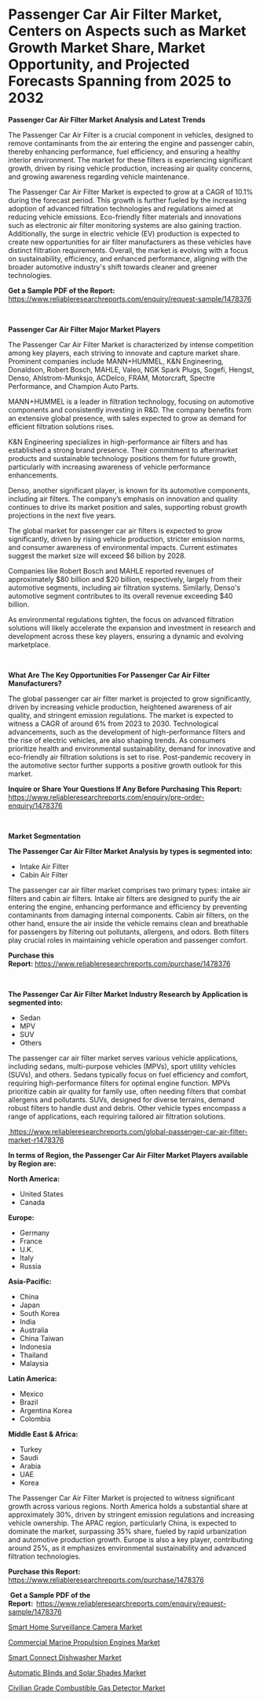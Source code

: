 <p><h1>Passenger Car Air Filter Market, Centers on Aspects such as Market Growth Market Share, Market Opportunity, and Projected Forecasts Spanning from 2025 to 2032</h1></p><p><strong>Passenger Car Air Filter Market Analysis and Latest Trends</strong></p>
<p><p>The Passenger Car Air Filter is a crucial component in vehicles, designed to remove contaminants from the air entering the engine and passenger cabin, thereby enhancing performance, fuel efficiency, and ensuring a healthy interior environment. The market for these filters is experiencing significant growth, driven by rising vehicle production, increasing air quality concerns, and growing awareness regarding vehicle maintenance.</p><p>The Passenger Car Air Filter Market is expected to grow at a CAGR of 10.1% during the forecast period. This growth is further fueled by the increasing adoption of advanced filtration technologies and regulations aimed at reducing vehicle emissions. Eco-friendly filter materials and innovations such as electronic air filter monitoring systems are also gaining traction. Additionally, the surge in electric vehicle (EV) production is expected to create new opportunities for air filter manufacturers as these vehicles have distinct filtration requirements. Overall, the market is evolving with a focus on sustainability, efficiency, and enhanced performance, aligning with the broader automotive industry's shift towards cleaner and greener technologies.</p></p>
<p><strong>Get a Sample PDF of the Report:&nbsp;</strong> <a href="https://www.reliableresearchreports.com/enquiry/request-sample/1478376?utm_campaign=28&utm_medium=2&utm_source=Github&utm_content=ia&utm_term=23032025&utm_id=passenger-car-air-filter">https://www.reliableresearchreports.com/enquiry/request-sample/1478376</a></p>
<p>&nbsp;</p>
<p><strong>Passenger Car Air Filter Major Market Players</strong></p>
<p><p>The Passenger Car Air Filter Market is characterized by intense competition among key players, each striving to innovate and capture market share. Prominent companies include MANN+HUMMEL, K&N Engineering, Donaldson, Robert Bosch, MAHLE, Valeo, NGK Spark Plugs, Sogefi, Hengst, Denso, Ahlstrom-Munksjo, ACDelco, FRAM, Motorcraft, Spectre Performance, and Champion Auto Parts.</p><p>MANN+HUMMEL is a leader in filtration technology, focusing on automotive components and consistently investing in R&D. The company benefits from an extensive global presence, with sales expected to grow as demand for efficient filtration solutions rises.</p><p>K&N Engineering specializes in high-performance air filters and has established a strong brand presence. Their commitment to aftermarket products and sustainable technology positions them for future growth, particularly with increasing awareness of vehicle performance enhancements.</p><p>Denso, another significant player, is known for its automotive components, including air filters. The company’s emphasis on innovation and quality continues to drive its market position and sales, supporting robust growth projections in the next five years.</p><p>The global market for passenger car air filters is expected to grow significantly, driven by rising vehicle production, stricter emission norms, and consumer awareness of environmental impacts. Current estimates suggest the market size will exceed $6 billion by 2028.</p><p>Companies like Robert Bosch and MAHLE reported revenues of approximately $80 billion and $20 billion, respectively, largely from their automotive segments, including air filtration systems. Similarly, Denso's automotive segment contributes to its overall revenue exceeding $40 billion.</p><p>As environmental regulations tighten, the focus on advanced filtration solutions will likely accelerate the expansion and investment in research and development across these key players, ensuring a dynamic and evolving marketplace.</p></p>
<p>&nbsp;</p>
<p><strong>What Are The Key Opportunities For Passenger Car Air Filter Manufacturers?</strong></p>
<p><p>The global passenger car air filter market is projected to grow significantly, driven by increasing vehicle production, heightened awareness of air quality, and stringent emission regulations. The market is expected to witness a CAGR of around 6% from 2023 to 2030. Technological advancements, such as the development of high-performance filters and the rise of electric vehicles, are also shaping trends. As consumers prioritize health and environmental sustainability, demand for innovative and eco-friendly air filtration solutions is set to rise. Post-pandemic recovery in the automotive sector further supports a positive growth outlook for this market.</p></p>
<p><strong>Inquire or Share Your Questions If Any Before Purchasing This Report:</strong> <a href="https://www.reliableresearchreports.com/enquiry/pre-order-enquiry/1478376?utm_campaign=28&utm_medium=2&utm_source=Github&utm_content=ia&utm_term=23032025&utm_id=passenger-car-air-filter">https://www.reliableresearchreports.com/enquiry/pre-order-enquiry/1478376</a></p>
<p>&nbsp;</p>
<p><strong>Market Segmentation</strong></p>
<p><strong>The Passenger Car Air Filter Market Analysis by types is segmented into:</strong></p>
<p><ul><li>Intake Air Filter</li><li>Cabin Air Filter</li></ul></p>
<p><p>The passenger car air filter market comprises two primary types: intake air filters and cabin air filters. Intake air filters are designed to purify the air entering the engine, enhancing performance and efficiency by preventing contaminants from damaging internal components. Cabin air filters, on the other hand, ensure the air inside the vehicle remains clean and breathable for passengers by filtering out pollutants, allergens, and odors. Both filters play crucial roles in maintaining vehicle operation and passenger comfort.</p></p>
<p><strong>Purchase this Report:&nbsp;</strong><a href="https://www.reliableresearchreports.com/purchase/1478376?utm_campaign=28&utm_medium=2&utm_source=Github&utm_content=ia&utm_term=23032025&utm_id=passenger-car-air-filter">https://www.reliableresearchreports.com/purchase/1478376</a></p>
<p>&nbsp;</p>
<p><strong>The Passenger Car Air Filter Market Industry Research by Application is segmented into:</strong></p>
<p><ul><li>Sedan</li><li>MPV</li><li>SUV</li><li>Others</li></ul></p>
<p><p>The passenger car air filter market serves various vehicle applications, including sedans, multi-purpose vehicles (MPVs), sport utility vehicles (SUVs), and others. Sedans typically focus on fuel efficiency and comfort, requiring high-performance filters for optimal engine function. MPVs prioritize cabin air quality for family use, often needing filters that combat allergens and pollutants. SUVs, designed for diverse terrains, demand robust filters to handle dust and debris. Other vehicle types encompass a range of applications, each requiring tailored air filtration solutions.</p></p>
<p><a href="https://www.reliableresearchreports.com/global-passenger-car-air-filter-market-r1478376?utm_campaign=28&utm_medium=2&utm_source=Github&utm_content=ia&utm_term=23032025&utm_id=passenger-car-air-filter">&nbsp;https://www.reliableresearchreports.com/global-passenger-car-air-filter-market-r1478376</a></p>
<p><strong>In terms of Region, the Passenger Car Air Filter Market Players available by Region are:</strong></p>
<p>
    <p> <strong> North America: </strong>
        <ul>
            <li>United States</li>
            <li>Canada</li>
        </ul>
        </p> 
    <p> <strong> Europe: </strong>
        <ul>
            <li>Germany</li>
            <li>France</li>
            <li>U.K.</li>
            <li>Italy</li>
            <li>Russia</li>
        </ul>
        </p> 
    <p> <strong> Asia-Pacific: </strong>
        <ul>
            <li>China</li>
            <li>Japan</li>
            <li>South Korea</li>
            <li>India</li>
            <li>Australia</li>
            <li>China Taiwan</li>
            <li>Indonesia</li>
            <li>Thailand</li>
            <li>Malaysia</li>
        </ul>
        </p> 
    <p> <strong> Latin America: </strong>
        <ul>
            <li>Mexico</li>
            <li>Brazil</li>
            <li>Argentina Korea</li>
            <li>Colombia</li>
        </ul>
        </p> 
    <p> <strong> Middle East & Africa: </strong>
        <ul>
            <li>Turkey</li>
            <li>Saudi</li>
            <li>Arabia</li>
            <li>UAE</li>
            <li>Korea</li>
        </ul>
    </p>
    </p>
<p><p>The Passenger Car Air Filter Market is projected to witness significant growth across various regions. North America holds a substantial share at approximately 30%, driven by stringent emission regulations and increasing vehicle ownership. The APAC region, particularly China, is expected to dominate the market, surpassing 35% share, fueled by rapid urbanization and automotive production growth. Europe is also a key player, contributing around 25%, as it emphasizes environmental sustainability and advanced filtration technologies.</p></p>
<p><strong>Purchase this Report: </strong><a href="https://www.reliableresearchreports.com/purchase/1478376?utm_campaign=28&utm_medium=2&utm_source=Github&utm_content=ia&utm_term=23032025&utm_id=passenger-car-air-filter">https://www.reliableresearchreports.com/purchase/1478376</a></p>
<p>&nbsp;<strong>Get a Sample PDF of the Report:&nbsp;&nbsp;</strong><a href="https://www.reliableresearchreports.com/enquiry/request-sample/1478376?utm_campaign=28&utm_medium=2&utm_source=Github&utm_content=ia&utm_term=23032025&utm_id=passenger-car-air-filter">https://www.reliableresearchreports.com/enquiry/request-sample/1478376</a></p>
<p><strong></strong></p>
<p><p><a href="https://github.com/luhleickov/Market-Research-Report-List-1/blob/main/smart-home-surveillance-camera-market.md?utm_campaign=28&utm_medium=2&utm_source=Github&utm_content=ia&utm_term=23032025&utm_id=passenger-car-air-filter">Smart Home Surveillance Camera Market</a></p><p><a href="https://github.com/jullselai/Market-Research-Report-List-1/blob/main/commercial-marine-propulsion-engines-market.md?utm_campaign=28&utm_medium=2&utm_source=Github&utm_content=ia&utm_term=23032025&utm_id=passenger-car-air-filter">Commercial Marine Propulsion Engines Market</a></p><p><a href="https://github.com/dusektwinec3/Market-Research-Report-List-1/blob/main/smart-connect-dishwasher-market.md?utm_campaign=28&utm_medium=2&utm_source=Github&utm_content=ia&utm_term=23032025&utm_id=passenger-car-air-filter">Smart Connect Dishwasher Market</a></p><p><a href="https://github.com/elceryaneik/Market-Research-Report-List-1/blob/main/automatic-blinds-and-solar-shades-market.md?utm_campaign=28&utm_medium=2&utm_source=Github&utm_content=ia&utm_term=23032025&utm_id=passenger-car-air-filter">Automatic Blinds and Solar Shades Market</a></p><p><a href="https://github.com/sukeldrage0g/Market-Research-Report-List-1/blob/main/civilian-grade-combustible-gas-detector-market.md?utm_campaign=28&utm_medium=2&utm_source=Github&utm_content=ia&utm_term=23032025&utm_id=passenger-car-air-filter">Civilian Grade Combustible Gas Detector Market</a></p></p>